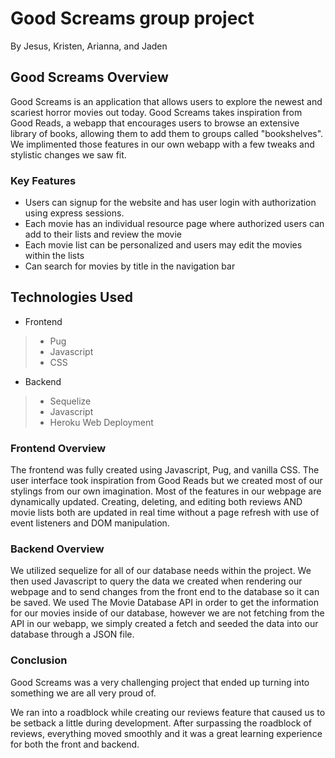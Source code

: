 # Good Screams group project
By Jesus, Kristen, Arianna, and Jaden

## Good Screams Overview
Good Screams is an application that allows users to explore the newest and scariest horror movies out today. Good Screams takes inspiration from Good Reads, a webapp that encourages users to browse an extensive library of books, allowing them to add them to groups called "bookshelves". We implimented those features in our own webapp with a few tweaks and stylistic changes we saw fit.
### Key Features
* Users can signup for the website and has user login with authorization using express sessions.
* Each movie has an individual resource page where authorized users can add to their lists and review the movie
* Each movie list can be personalized and users may edit the movies within the lists
* Can search for movies by title in the navigation bar

## Technologies Used
* Frontend
>* Pug
>* Javascript
>* CSS
* Backend
>* Sequelize 
>* Javascript
>* Heroku Web Deployment

### Frontend Overview
The frontend was fully created using Javascript, Pug, and vanilla CSS. The user interface took inspiration from Good Reads but we created most of our stylings from our own imagination. Most of the features in our webpage are dynamically updated. Creating, deleting, and editing both reviews AND movie lists both are updated in real time without a page refresh with use of event listeners and DOM manipulation.

### Backend Overview
We utilized sequelize for all of our database needs within the project. We then used Javascript to query the data we created when rendering our webpage and to send changes from the front end to the database so it can be saved. We used The Movie Database API in order to get the information for our movies inside of our database, however we are not fetching from the API in our webapp, we simply created a fetch and seeded the data into our database through a JSON file.

### Conclusion 
Good Screams was a very challenging project that ended up turning into something we are all very proud of. 

We ran into a roadblock while creating our reviews feature that caused us to be setback a little during development. After surpassing the roadblock of reviews, everything moved smoothly and it was a great learning experience for both the front and backend.
